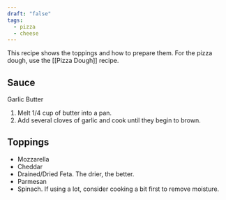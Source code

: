 ```yaml
---
draft: "false"
tags:
  - pizza
  - cheese
---
```

This recipe shows the toppings and how to prepare them.
For the pizza dough, use the [[Pizza Dough]] recipe.
## Sauce
Garlic Butter
1. Melt 1/4 cup of butter into a pan.
2. Add several cloves of garlic and cook until they begin to brown.
## Toppings
- Mozzarella
- Cheddar
- Drained/Dried Feta. The drier, the better.
- Parmesan
- Spinach. If using a lot, consider cooking a bit first to remove moisture.